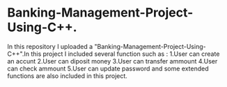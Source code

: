 # Banking-Management-Project-Using-C++.
In this repository I uploaded a "Banking-Management-Project-Using-C++".In this project I included several function such as : 
1.User can create an accunt 
2.User can diposit money 
3.User can transfer ammount 
4.User can check ammount 
5.User can update password and some extended functions are also included in this project. 
